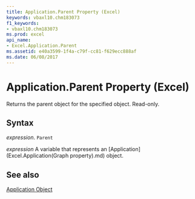 ```yaml
---
title: Application.Parent Property (Excel)
keywords: vbaxl10.chm183073
f1_keywords:
- vbaxl10.chm183073
ms.prod: excel
api_name:
- Excel.Application.Parent
ms.assetid: e40a3599-1f4a-c79f-cc81-f629ecc888af
ms.date: 06/08/2017
---
```



# Application.Parent Property (Excel)

Returns the parent object for the specified object. Read-only.


## Syntax

 _expression_. `Parent`

 _expression_ A variable that represents an [Application](Excel.Application(Graph property).md) object.


## See also


[Application Object](Excel.Application(object).md)


